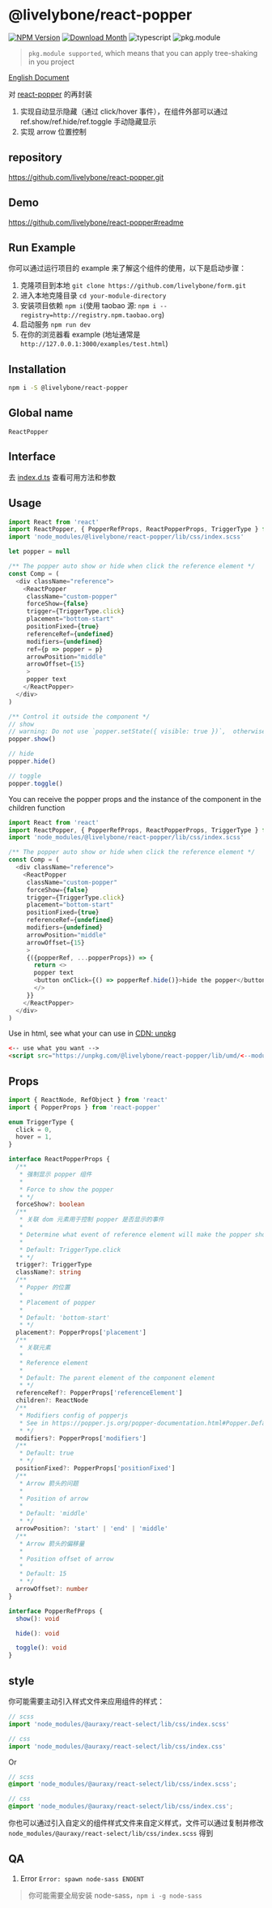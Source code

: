 # @livelybone/react-popper
[![NPM Version](http://img.shields.io/npm/v/@livelybone/react-popper.svg?style=flat-square)](https://www.npmjs.com/package/@livelybone/react-popper)
[![Download Month](http://img.shields.io/npm/dm/@livelybone/react-popper.svg?style=flat-square)](https://www.npmjs.com/package/@livelybone/react-popper)
![typescript](https://img.shields.io/badge/typescript-supported-blue.svg "typescript")
![pkg.module](https://img.shields.io/badge/pkg.module-supported-blue.svg "pkg.module")

> `pkg.module supported`, which means that you can apply tree-shaking in you project

[English Document](./README.md)

对 [react-popper](http://npmjs.com/react-popper) 的再封装
1. 实现自动显示隐藏（通过 click/hover 事件），在组件外部可以通过 ref.show/ref.hide/ref.toggle 手动隐藏显示
2. 实现 arrow 位置控制

## repository
https://github.com/livelybone/react-popper.git

## Demo
https://github.com/livelybone/react-popper#readme

## Run Example
你可以通过运行项目的 example 来了解这个组件的使用，以下是启动步骤：

1. 克隆项目到本地 `git clone https://github.com/livelybone/form.git`
2. 进入本地克隆目录 `cd your-module-directory`
3. 安装项目依赖 `npm i`(使用 taobao 源: `npm i --registry=http://registry.npm.taobao.org`)
4. 启动服务 `npm run dev`
5. 在你的浏览器看 example (地址通常是 `http://127.0.0.1:3000/examples/test.html`)

## Installation
```bash
npm i -S @livelybone/react-popper
```

## Global name
`ReactPopper`

## Interface
去 [index.d.ts](./index.d.ts) 查看可用方法和参数

## Usage
```typescript jsx
import React from 'react'
import ReactPopper, { PopperRefProps, ReactPopperProps, TriggerType } from '@livelybone/react-popper'
import 'node_modules/@livelybone/react-popper/lib/css/index.scss'

let popper = null

/** The popper auto show or hide when click the reference element */
const Comp = (
  <div className="reference">
    <ReactPopper
     className="custom-popper"
     forceShow={false}
     trigger={TriggerType.click}
     placement="bottom-start"
     positionFixed={true}
     referenceRef={undefined}
     modifiers={undefined}
     ref={p => popper = p}
     arrowPosition="middle"
     arrowOffset={15}
     >
     popper text
    </ReactPopper>
  </div>
)

/** Control it outside the component */
// show
// warning: Do not use `popper.setState({ visible: true })`,  otherwise, a bug that the position of the popper do not update when needs to be updated will be cause
popper.show()

// hide
popper.hide()

// toggle
popper.toggle()
```

You can receive the popper props and the instance of the component in the children function 
```typescript jsx
import React from 'react'
import ReactPopper, { PopperRefProps, ReactPopperProps, TriggerType } from '@livelybone/react-popper'
import 'node_modules/@livelybone/react-popper/lib/css/index.scss'

/** The popper auto show or hide when click the reference element */
const Comp = (
  <div className="reference">
    <ReactPopper
     className="custom-popper"
     forceShow={false}
     trigger={TriggerType.click}
     placement="bottom-start"
     positionFixed={true}
     referenceRef={undefined}
     modifiers={undefined}
     arrowPosition="middle"
     arrowOffset={15}
     >
     {({popperRef, ...popperProps}) => {
       return <>
       popper text
       <button onClick={() => popperRef.hide()}>hide the popper</button>
       </>
     }}
    </ReactPopper>
  </div>
)
```

Use in html, see what your can use in [CDN: unpkg](https://unpkg.com/@livelybone/react-popper/lib/umd/)
```html
<-- use what you want -->
<script src="https://unpkg.com/@livelybone/react-popper/lib/umd/<--module-->.js"></script>
```

## Props
```typescript
import { ReactNode, RefObject } from 'react'
import { PopperProps } from 'react-popper'

enum TriggerType {
  click = 0,
  hover = 1,
}

interface ReactPopperProps {
  /**
   * 强制显示 popper 组件
   *
   * Force to show the popper
   * */
  forceShow?: boolean
  /**
   * 关联 dom 元素用于控制 popper 是否显示的事件
   *
   * Determine what event of reference element will make the popper show or hide
   *
   * Default: TriggerType.click
   * */
  trigger?: TriggerType
  className?: string
  /**
   * Popper 的位置
   *
   * Placement of popper
   *
   * Default: 'bottom-start'
   * */
  placement?: PopperProps['placement']
  /**
   * 关联元素
   *
   * Reference element
   *
   * Default: The parent element of the component element
   * */
  referenceRef?: PopperProps['referenceElement']
  children?: ReactNode
  /**
   * Modifiers config of popperjs
   * See in https://popper.js.org/popper-documentation.html#Popper.Defaults.modifiers
   * */
  modifiers?: PopperProps['modifiers']
  /**
   * Default: true
   * */
  positionFixed?: PopperProps['positionFixed']
  /**
   * Arrow 箭头的问题
   *
   * Position of arrow
   *
   * Default: 'middle'
   * */
  arrowPosition?: 'start' | 'end' | 'middle'
  /**
   * Arrow 箭头的偏移量
   *
   * Position offset of arrow
   *
   * Default: 15
   * */
  arrowOffset?: number
}

interface PopperRefProps {
  show(): void

  hide(): void

  toggle(): void
}
```

## style
你可能需要主动引入样式文件来应用组件的样式：
```js
// scss
import 'node_modules/@auraxy/react-select/lib/css/index.scss'

// css
import 'node_modules/@auraxy/react-select/lib/css/index.css'
```
Or
```scss
// scss
@import 'node_modules/@auraxy/react-select/lib/css/index.scss';

// css
@import 'node_modules/@auraxy/react-select/lib/css/index.css';
```

你也可以通过引入自定义的组件样式文件来自定义样式，文件可以通过复制并修改 `node_modules/@auraxy/react-select/lib/css/index.scss` 得到

## QA

1. Error `Error: spawn node-sass ENOENT`

> 你可能需要全局安装 node-sass，`npm i -g node-sass`

